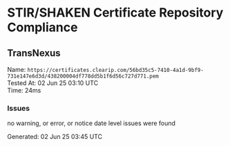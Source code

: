# STIR/SHAKEN Certificate Repository Compliance

## TransNexus

Name: `https://certificates.clearip.com/56bd35c5-7410-4a1d-9bf9-731e147e6d3d/438200004df778dd5b1f6d56c727d771.pem`\
Tested At: 02 Jun 25 03:10 UTC\
Time: 24ms

### Issues

no warning, or error, or notice date level issues were found

Generated: 02 Jun 25 03:45 UTC